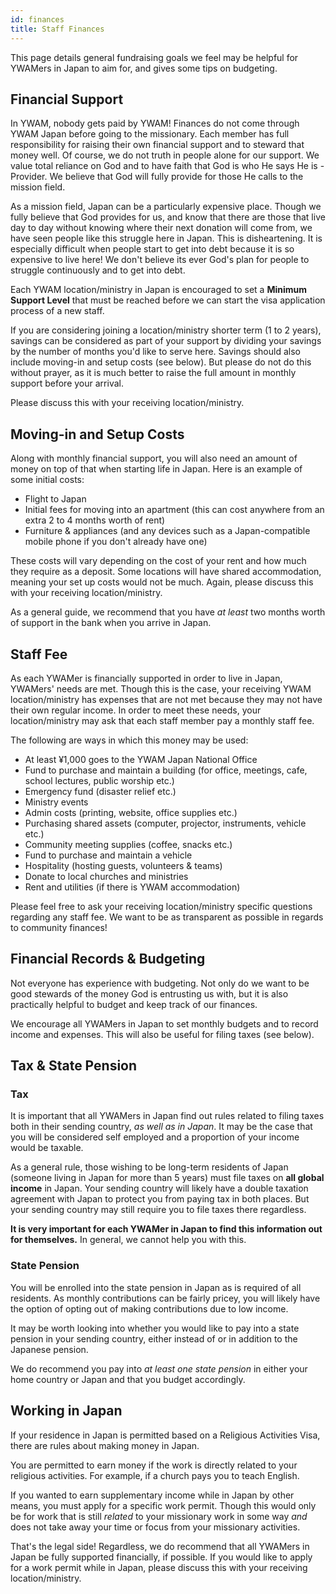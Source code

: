 ```yaml
---
id: finances
title: Staff Finances
---
```


This page details general fundraising goals we feel may be helpful for YWAMers in Japan to aim for, and gives some tips on budgeting.

## Financial Support

In YWAM, nobody gets paid by YWAM! Finances do not come through YWAM Japan before going to the missionary. Each member has full responsibility for raising their own financial support and to steward that money well. Of course, we do not truth in people alone for our support. We value total reliance on God and to have faith that God is who He says He is - Provider. We believe that God will fully provide for those He calls to the mission field.

As a mission field, Japan can be a particularly expensive place. Though we fully believe that God provides for us, and know that there are those that live day to day without knowing where their next donation will come from, we have seen people like this struggle here in Japan. This is disheartening. It is especially difficult when people start to get into debt because it is so expensive to live here! We don't believe its ever God's plan for people to struggle continuously and to get into debt.

Each YWAM location/ministry in Japan is encouraged to set a **Minimum Support Level** that must be reached before we can start the visa application process of a new staff.

If you are considering joining a location/ministry shorter term (1 to 2 years), savings can be considered as part of your support by dividing your savings by the number of months you'd like to serve here. Savings should also include moving-in and setup costs (see below). But please do not do this without prayer, as it is much better to raise the full amount in monthly support before your arrival.

Please discuss this with your receiving location/ministry.

## Moving-in and Setup Costs

Along with monthly financial support, you will also need an amount of money on top of that when starting life in Japan. Here is an example of some initial costs:

- Flight to Japan
- Initial fees for moving into an apartment (this can cost anywhere from an extra 2 to 4 months worth of rent)
- Furniture & appliances (and any devices such as a Japan-compatible mobile phone if you don't already have one)

These costs will vary depending on the cost of your rent and how much they require as a deposit. Some locations will have shared accommodation, meaning your set up costs would not be much. Again, please discuss this with your receiving location/ministry.

As a general guide, we recommend that you have *at least* two months worth of support in the bank when you arrive in Japan.

## Staff Fee

As each YWAMer is financially supported in order to live in Japan, YWAMers' needs are met. Though this is the case, your receiving YWAM location/ministry has expenses that are not met because they may not have their own regular income. In order to meet these needs, your location/ministry may ask that each staff member pay a monthly staff fee.

The following are ways in which this money may be used:

- At least ¥1,000 goes to the YWAM Japan National Office
- Fund to purchase and maintain a building (for office, meetings, cafe, school lectures, public worship etc.)
- Emergency fund (disaster relief etc.)
- Ministry events
- Admin costs (printing, website, office supplies etc.)
- Purchasing shared assets (computer, projector, instruments, vehicle etc.)
- Community meeting supplies (coffee, snacks etc.)
- Fund to purchase and maintain a vehicle
- Hospitality (hosting guests, volunteers & teams)
- Donate to local churches and ministries
- Rent and utilities (if there is YWAM accommodation)

Please feel free to ask your receiving location/ministry specific questions regarding any staff fee. We want to be as transparent as possible in regards to community finances!

## Financial Records & Budgeting

Not everyone has experience with budgeting. Not only do we want to be good stewards of the money God is entrusting us with, but it is also practically helpful to budget and keep track of our finances.

We encourage all YWAMers in Japan to set monthly budgets and to record income and expenses. This will also be useful for filing taxes (see below).

## Tax & State Pension

### Tax
It is important that all YWAMers in Japan find out rules related to filing taxes both in their sending country, *as well as in Japan*. It may be the case that you will be considered self employed and a proportion of your income would be taxable.

As a general rule, those wishing to be long-term residents of Japan (someone living in Japan for more than 5 years) must file taxes on **all global income** in Japan. Your sending country will likely have a double taxation agreement with Japan to protect you from paying tax in both places. But your sending country may still require you to file taxes there regardless.

**It is very important for each YWAMer in Japan to find this information out for themselves.** In general, we cannot help you with this.

### State Pension

You will be enrolled into the state pension in Japan as is required of all residents. As monthly contributions can be fairly pricey, you will likely have the option of opting out of making contributions due to low income.

It may be worth looking into whether you would like to pay into a state pension in your sending country, either instead of or in addition to the Japanese pension.

We do recommend you pay into *at least one state pension* in either your home country or Japan and that you budget accordingly.

## Working in Japan

If your residence in Japan is permitted based on a Religious Activities Visa, there are rules about making money in Japan.

You are permitted to earn money if the work is directly related to your religious activities. For example, if a church pays you to teach English.

If you wanted to earn supplementary income while in Japan by other means, you must apply for a specific work permit. Though this would only be for work that is still *related* to your missionary work in some way *and* does not take away your time or focus from your missionary activities.

That's the legal side! Regardless, we do recommend that all YWAMers in Japan be fully supported financially, if possible. If you would like to apply for a work permit while in Japan, please discuss this with your receiving location/ministry.

